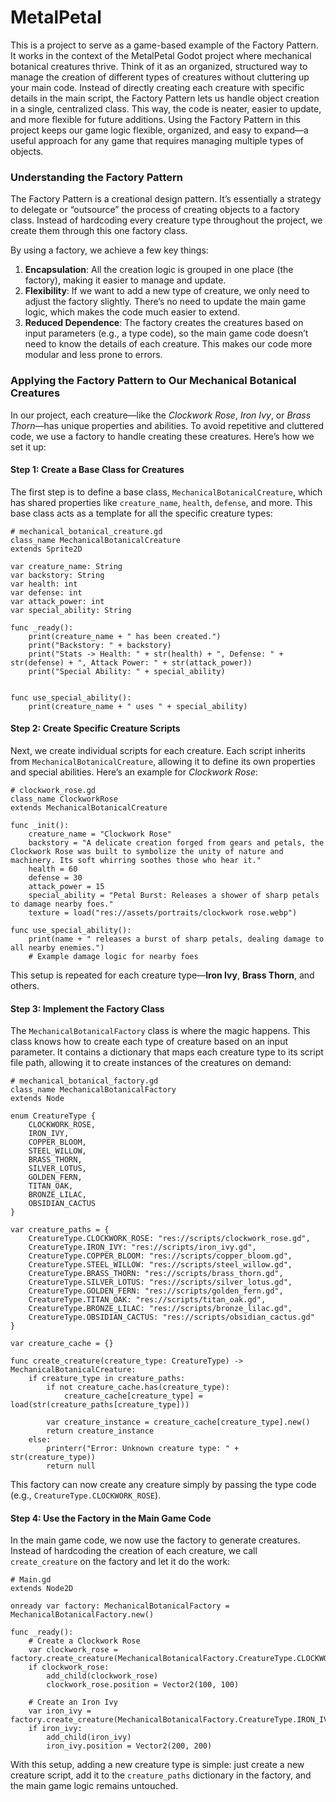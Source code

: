 # MetalPetal
This is a project to serve as a game-based example of the Factory Pattern. It works in the context of the MetalPetal Godot project where mechanical botanical creatures thrive. Think of it as an organized, structured way to manage the creation of different types of creatures without cluttering up your main code. Instead of directly creating each creature with specific details in the main script, the Factory Pattern lets us handle object creation in a single, centralized class. This way, the code is neater, easier to update, and more flexible for future additions. Using the Factory Pattern in this project keeps our game logic flexible, organized, and easy to expand—a useful approach for any game that requires managing multiple types of objects.

### Understanding the Factory Pattern

The Factory Pattern is a creational design pattern. It’s essentially a strategy to delegate or “outsource” the process of creating objects to a factory class. Instead of hardcoding every creature type throughout the project, we create them through this one factory class. 

By using a factory, we achieve a few key things:
1. **Encapsulation**: All the creation logic is grouped in one place (the factory), making it easier to manage and update.
2. **Flexibility**: If we want to add a new type of creature, we only need to adjust the factory slightly. There’s no need to update the main game logic, which makes the code much easier to extend.
3. **Reduced Dependence**: The factory creates the creatures based on input parameters (e.g., a type code), so the main game code doesn’t need to know the details of each creature. This makes our code more modular and less prone to errors.

### Applying the Factory Pattern to Our Mechanical Botanical Creatures

In our project, each creature—like the *Clockwork Rose*, *Iron Ivy*, or *Brass Thorn*—has unique properties and abilities. To avoid repetitive and cluttered code, we use a factory to handle creating these creatures. Here’s how we set it up:

#### Step 1: Create a Base Class for Creatures

The first step is to define a base class, `MechanicalBotanicalCreature`, which has shared properties like `creature_name`, `health`, `defense`, and more. This base class acts as a template for all the specific creature types:

```gdscript
# mechanical_botanical_creature.gd
class_name MechanicalBotanicalCreature
extends Sprite2D

var creature_name: String
var backstory: String
var health: int
var defense: int
var attack_power: int
var special_ability: String

func _ready():
	print(creature_name + " has been created.")
	print("Backstory: " + backstory)
	print("Stats -> Health: " + str(health) + ", Defense: " + str(defense) + ", Attack Power: " + str(attack_power))
	print("Special Ability: " + special_ability)


func use_special_ability():
	print(creature_name + " uses " + special_ability)

```

#### Step 2: Create Specific Creature Scripts

Next, we create individual scripts for each creature. Each script inherits from `MechanicalBotanicalCreature`, allowing it to define its own properties and special abilities. Here’s an example for *Clockwork Rose*:

```gdscript
# clockwork_rose.gd
class_name ClockworkRose
extends MechanicalBotanicalCreature

func _init():
	creature_name = "Clockwork Rose"
	backstory = "A delicate creation forged from gears and petals, the Clockwork Rose was built to symbolize the unity of nature and machinery. Its soft whirring soothes those who hear it."
	health = 60
	defense = 30
	attack_power = 15
	special_ability = "Petal Burst: Releases a shower of sharp petals to damage nearby foes."
	texture = load("res://assets/portraits/clockwork rose.webp")
	
func use_special_ability():
	print(name + " releases a burst of sharp petals, dealing damage to all nearby enemies.")
	# Example damage logic for nearby foes
```

This setup is repeated for each creature type—**Iron Ivy**, **Brass Thorn**, and others.

#### Step 3: Implement the Factory Class

The `MechanicalBotanicalFactory` class is where the magic happens. This class knows how to create each type of creature based on an input parameter. It contains a dictionary that maps each creature type to its script file path, allowing it to create instances of the creatures on demand:

```gdscript
# mechanical_botanical_factory.gd
class_name MechanicalBotanicalFactory
extends Node

enum CreatureType {
	CLOCKWORK_ROSE,
	IRON_IVY,
	COPPER_BLOOM,
	STEEL_WILLOW,
	BRASS_THORN,
	SILVER_LOTUS,
	GOLDEN_FERN,
	TITAN_OAK,
	BRONZE_LILAC,
	OBSIDIAN_CACTUS
}

var creature_paths = {
	CreatureType.CLOCKWORK_ROSE: "res://scripts/clockwork_rose.gd",
	CreatureType.IRON_IVY: "res://scripts/iron_ivy.gd",
	CreatureType.COPPER_BLOOM: "res://scripts/copper_bloom.gd",
	CreatureType.STEEL_WILLOW: "res://scripts/steel_willow.gd",
	CreatureType.BRASS_THORN: "res://scripts/brass_thorn.gd",
	CreatureType.SILVER_LOTUS: "res://scripts/silver_lotus.gd",
	CreatureType.GOLDEN_FERN: "res://scripts/golden_fern.gd",
	CreatureType.TITAN_OAK: "res://scripts/titan_oak.gd",
	CreatureType.BRONZE_LILAC: "res://scripts/bronze_lilac.gd",
	CreatureType.OBSIDIAN_CACTUS: "res://scripts/obsidian_cactus.gd"
}

var creature_cache = {}

func create_creature(creature_type: CreatureType) -> MechanicalBotanicalCreature:
	if creature_type in creature_paths:
		if not creature_cache.has(creature_type):
			creature_cache[creature_type] = load(str(creature_paths[creature_type]))
		
		var creature_instance = creature_cache[creature_type].new()
		return creature_instance
	else:
		printerr("Error: Unknown creature type: " + str(creature_type))
		return null
```

This factory can now create any creature simply by passing the type code (e.g., `CreatureType.CLOCKWORK_ROSE`).

#### Step 4: Use the Factory in the Main Game Code

In the main game code, we now use the factory to generate creatures. Instead of hardcoding the creation of each creature, we call `create_creature` on the factory and let it do the work:

```gdscript
# Main.gd
extends Node2D

onready var factory: MechanicalBotanicalFactory = MechanicalBotanicalFactory.new()

func _ready():
    # Create a Clockwork Rose
    var clockwork_rose = factory.create_creature(MechanicalBotanicalFactory.CreatureType.CLOCKWORK_ROSE)
    if clockwork_rose:
        add_child(clockwork_rose)
        clockwork_rose.position = Vector2(100, 100)

    # Create an Iron Ivy
    var iron_ivy = factory.create_creature(MechanicalBotanicalFactory.CreatureType.IRON_IVY)
    if iron_ivy:
        add_child(iron_ivy)
        iron_ivy.position = Vector2(200, 200)
```

With this setup, adding a new creature type is simple: just create a new creature script, add it to the `creature_paths` dictionary in the factory, and the main game logic remains untouched.



